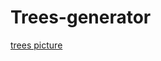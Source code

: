 # Trees-generator

[trees picture](!https://github.com/ArthurSenpaii/Trees-generator/blob/main/trees.png?raw=true)
